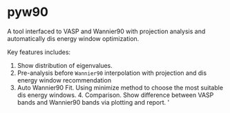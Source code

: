 # pyw90

A tool interfaced to VASP and Wannier90 with projection analysis and automatically dis energy window optimization.

Key features includes: 

1. Show distribution of eigenvalues.
2. Pre-analysis before `Wannier90` interpolation with projection and dis energy window recommendation
3. Auto Wannier90 Fit. Using minimize method to choose the most suitable dis energy windows. 4. Comparison. Show difference between VASP bands and Wannier90 bands via plotting and report. '